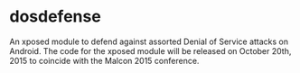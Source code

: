 # dosdefense
An xposed module to defend against assorted Denial of Service attacks on Android. The code for the xposed module will be released on October 20th, 2015 to coincide with the Malcon 2015 conference.
